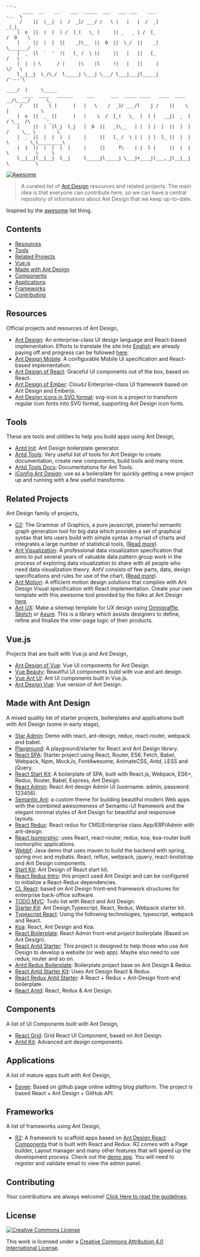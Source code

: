 ```   
                                                                       ---.
      ____  __    __    ___  _____  ___   ___ ___    ___              -..  \
     /    ||  |__|  |  /  _]/ ___/ /   \ |   |   |  /  _]               _|_|_
    |  o  ||  |  |  | /  [_(   \_ |     || _   _ | /  [_              /  O    \
    |     ||  |  |  ||    _]\__  ||  O  ||  \_/  ||    _]             \_______/
    |  _  |l  `  '  !|   [_ /  \ ||     ||   |   ||   [_                 /   \
    |  |  | \      / |     |\    |l     !|   |   ||     |                \/   \
    l__j__j  \_/\_/  l_____j \___j \___/ l___j___jl_____j                /'---'\
                                                                    ____/  |     \_____
      ____  ____   ______     ___      ___  _____ ____   ____  ____      __/\____/      \_
     /    ||    \ |      |   |   \    /  _]/ ___/l    j /    ||    \          |            \
    |  o  ||  _  ||      |   |    \  /  [_(   \_  |  | |   __j|  _  |        / \__  /\      '_
    |     ||  |  |l_j  l_j   |  D  ||   _]\__   | |  | |  |  ||  |  |       /     \__ \        \
    |  _  ||  |  |  |  |     |     ||   [_ /  \ | |  | |  l_ ||  |  |       \        \_\_________\
    |  |  ||  |  |  |  |     |     ||     T\    | j  l |     ||  |  |        \          \     \
    l__j__jl__j__j  l__j     l_____jl_____j \___j+____jl___,_jl__j__j         \          \
```

[![Awesome](https://cdn.rawgit.com/sindresorhus/awesome/d7305f38d29fed78fa85652e3a63e154dd8e8829/media/badge.svg)](https://github.com/sindresorhus/awesome)

> A curated list of [Ant Design](http://ant.design/) resources and related projects. The main idea is that everyone can contribute here, so we can have a central repository of informations about Ant Design that we keep up-to-date.

Inspired by the [awesome](https://github.com/sindresorhus/awesome) list thing.

## Contents

- [Resources](#resources)
- [Tools](#tools)
- [Related Projects](#related-projects)
- [Vue.js](#vue.js)
- [Made with Ant Design](#made-with-ant-design)
- [Components](#components)
- [Applications](#applications)
- [Frameworks](#frameworks)
- [Contributing](#contributing)

## Resources

Official projects and resources of Ant Design,

- [Ant Design](http://ant.design/): An enterprise-class UI design language and React-based implementation. Efforts to translate the site into [English](http://beta.ant.design) are already paying off and progress can be followed [here](https://github.com/ant-design/ant-design/issues/1471).
- [Ant Design Mobile](http://mobile.ant.design/): A configurable Mobile UI specification and React-based implementation.
- [Ant Design of React](http://react-component.github.io/badgeboard/): Graceful UI components out of the box, based on React.
- [Ant Design of Ember](http://idcos.github.io/antd-ember/#/home): CloudJ Enterprise-class UI framework based on Ant Design and Emberjs.
- [Ant Design icons in SVG format](http://leungwensen.github.io/svg-icon/#ant): svg-icon is a project to transform regular icon fonts into SVG format, supporting Ant Design icon fonts.

## Tools

These are tools and utilities to help you build apps using Ant Design,

- [Antd Init](https://github.com/ant-design/antd-init): Ant Design boilerplate generator.
- [Antd Tools](https://github.com/ant-tool): Very useful list of tools for Ant Design to create documentation, create new components, build tools and many more.
- [Antd Tools Docs](http://ant-tool.github.io/): Documentations for Ant Tools.
- [iConfig Ant Design](https://github.com/hutxs/iconfig-antd): use as a boilerplate for quickly getting a new project up and running with a few useful transforms.

## Related Projects

Ant Design family of projects,

- [G2](https://g2.alipay.com/): The Grammar of Graphics, a pure javascript, powerful semantic graph generation tool for big data which provides a set of graphical syntax that lets users build with simple syntax a myriad of charts and integrates a large number of statistical tools, ([Read more](https://github.com/antvis/feedback)).
- [Ant Visualization](https://antv.alipay.com/): A professional data visualization specification that aims to put several years of valuable data pattern group work in the process of exploring data visualization to share with all people who need data visualization theory. AntV consists of few parts, data, design specifications and rules for use of the chart, ([Read more](https://github.com/antvis/feedback)).
- [Ant Motion](http://motion.ant.design/): A efficient motion design solutions that complies with Ant Design Visual specification with React implementation. Create your own template with this awesome tool provided by the folks at Ant Design [here](http://motion.ant.design/cases/splicing).
- [Ant UX](http://ux.ant.design/): Make a sitemap template for UX design using [Omnigraffle](https://www.omnigroup.com/omnigraffle), [Sketch](https://www.sketchapp.com/) or [Axure](http://www.axure.com/). This is a library which assists designers to define, refine and finalize the inter-page logic of their products.

## Vue.js

Projects that are built with Vue.js and Ant Design,

- [Ant Design of Vue](http://okoala.github.io/vue-antd/#!/components): Vue UI components for Ant Design.
- [Vue Beauty](https://github.com/FE-Driver/vue-beauty): Beautiful UI components build with vue and ant design.
- [Vue Ant UI](https://github.com/kokoroX/vue-ant-ui): Ant UI components built in Vue.js.
- [Ant Design Vue](https://github.com/lileilei/Ant-design-vue): Vue version of Ant Design.

## Made with Ant Design

A mixed quality list of starter projects, boilerplates and applications built with Ant Design (some in early stage),

- [Star Admin](https://github.com/pookpal/star-initReact-example): Demo with react, ant-design, redux, react-router, webpack and babel.
- [Playground](https://github.com/visvadw/ant-design-playground): A playground/starter for React and Ant Design library.
- [React SPA](https://github.com/JasonBai007/reactSPA): Starter project using React, Router, ES6, Fetch, Babel, Webpack, Npm, MockJs, FontAwesome, AnimateCSS, Antd, LESS and jQuery.
- [React Start Kit](https://github.com/jovey-zheng/react-start-kit): A boilerplate of SPA, built with React.js, Webpack, ES6+, Redux, Router, Babel, Express, Ant Design.
- [React Admin](https://github.com/fireyy/react-antd-admin): React Ant design Admin UI (username: admin, password: 123456).
- [Semantic Ant](https://github.com/websemantics/semantic-ant): a custom theme for building beautiful modern Web apps with the combined awesomeness of Semantic-UI framework and the elegant minimal styles of Ant Design for beautiful and responsive layouts.
- [React Redux](https://github.com/Justin-lu/react-redux-antd): React redux for CMS/Enterprise class App/ERP/Admin with ant-design.
- [React Isomorphic](https://github.com/xpcode/react-isomorphic): uses React, react-router, redux, koa, koa-router built isomorphic applications.
- [Webbf](https://github.com/peterchenhdu/webbf): Java demo that uses maven to build the backend with spring, spring mvc and mybatis. React, reflux, webpack, jquery, react-bootstrap and Ant Design components.
- [Start Kit](https://github.com/dayiner-ued/antd-start-kit): Ant Design of React start kit.
- [React Redux Intro](https://github.com/LeuisKen/react-redux-intro): this project used Ant Design and can be configured to initialize a React-Redux dependencies.
- [CL React](https://github.com/chenliang2016/CLReactAntDesign): based on Ant Design front-end framework structures for enterprise back-office software.
- [TODO MVC](https://github.com/cupools/todoMVC-react): Todo list with React and Ant Design.
- [Starter Kit](https://github.com/bang88/typescript-react-redux-starter): Ant Design,Typescript, React, Redux, Webpack starter kit.
- [Typescript React](https://github.com/yedegesong/typescript-webpack-react-antd): Using the following technologies, typescript, webpack and React.
- [Koa](https://github.com/yukrain/koa-antd-admin): React, Ant Design and Koa.
- [React Boilerplate](https://github.com/huhulab/react-frontend-boilerplate): React Admin front-end project boilerplate (Based on Ant Design).
- [React Antd Starter](https://github.com/yuzhouisme/react-antd-redux-router-starter): This project is designed to help those who use Ant Design to develop a website (or web app). Maybe also need to use redux, router and so on.
- [Antd Redux Boilerplate](https://github.com/pandazki/ant-design-redux-boilerplate): Boilerplate project base on Ant Design & Redux.
- [React Antd Starter Kit](https://github.com/SDLyu/react-redux-antd-starter-kit): Uses Ant Design React & Redux.
- [React Redux Antd Starter](https://github.com/BetaRabbit/react-redux-antd-starter): A React + Redux + Ant-Design front-end boilerplate.
- [React Antd](https://github.com/okoala/react-redux-antd): React, Redux & Ant Design.

## Components

A list of UI Components built with Ant Design,

- [React Grid](https://github.com/kagawagao/react-grid): Grid React UI Component, based on Ant Design.
- [Antd Kit](https://github.com/huhulab/antd-kit): Advanced ant design components.

## Applications

A list of mature apps built with Ant Design,

- [Eevee](https://github.com/pizn/eevee): Based on github page online editing blog platform. The project is based React + Ant Design + GitHub API.

## Frameworks

A list of frameworks using Ant Design,

- [R2](https://github.com/dog-days/r2): A framework to scaffold apps based on [Ant Design React Components](http://ant.design/#/docs/react/introduce) that is built with React and Redux. R2 comes with a Page builder, Layout manager and many other features that will speed up the development process. Check out the [demo app](https://console.topvdn.com). You will need to register and validate email to view the admin panel.

## Contributing

Your contributions are always welcome! [Click Here to read the guidelines](https://github.com/websemantics/awesome-ant-design/blob/master/contributing.md).

## License

[![Creative Commons License](http://i.creativecommons.org/l/by/4.0/88x31.png)](http://creativecommons.org/licenses/by/4.0/)

This work is licensed under a [Creative Commons Attribution 4.0 International License](http://creativecommons.org/licenses/by/4.0/).
